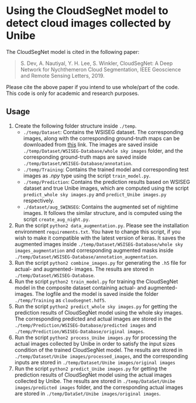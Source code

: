 # Using the CloudSegNet model to detect cloud images collected by Unibe

The CloudSegNet model is cited in the following paper:

> S. Dev, A. Nautiyal, Y. H. Lee, S. Winkler, CloudSegNet: A Deep Network for Nychthemeron Cloud Segmentation, IEEE Geoscience and Remote Sensing Letters, 2019.


Please cite the above paper if you intend to use whole/part of the code. This code is only for academic and research purposes.


## Usage

1. Create the following folder structure inside `./temp`. 
    + `./temp/Dataset`: Contains the WSISEG dataset. The corresponding images, along with the corresponding ground-truth maps can be downloaded from [this](http://***.html) link. The images are saved inside `./temp/Dataset/WSISEG-Database/whole sky images` folder, and the corresponding ground-truth maps are saved inside `./temp/Dataset/WSISEG-Database/annotation`.
    + `./temp/Training`: Contains the trained model and corresponding test images as *.npy* type using the script `train_model.py`.
    + `./temp/Prediction`: Contains the prediction results based on WSISEG dataset and true Unibe images, which are computed using the script `predict_whole sky images.py` and `predict_Unibe images.py` respectively.
    + `./dataset/aug_SWINSEG`: Contains the augmented set of nightime images. It follows the similar structure, and is computed using the script `create_aug_night.py`. 
2. Run the script `python2 data_augmentation.py`. Please see the installation environment `requirements.txt`. You have to change this script, if you wish to make it compatible with the latest version of keras. It saves the augmented images inside `./temp/Dataset/WSISEG-Database/whole sky images_augmentation` and corresponding augmented masks inside `./temp/Dataset/WSISEG-Database/annotation_augmentation`.  
3. Run the script `python2 combine_images.py` for generating the `.h5` file for actual- and augmented- images. The results are stored in `./temp/Dataset/WSISEG-Database`.
4. Run the script `python2 train_model.py` for training the CloudSegNet model in the composite dataset containing actual- and augmented- images. The logfile and the model is saved inside the folder `./temp/Training` as `cloudsegnet.hdf5`.
5. Run the script `python2 predict_whole sky images.py` for getting the prediction results of CloudSegNet model using the whole sky images. The corresponding predicted and actual images are stored in the `./temp/Prediction/WSISEG-Database/predicted images` and `./temp/Prediction/WSISEG-Database/original images`.
6. Run the script `python2 process_Unibe images.py` for processing the actual images collected by Unibe in order to satisfy the input sizes condition of the trained CloudSegNet model. The results are stored in `./temp/Dataset/Unibe images/processed_images`, and the corresponding inputs are stored in `./temp/Dataset/Unibe images/original images`
7. Run the script `python2 predict_Unibe images.py` for getting the prediction results of CloudSegNet model using the actual images collected by Unibe. The results are stored in `./temp/DataSet/Unibe images/predicted images` folder, and the corresponding actual images are stored in `./temp/DataSet/Unibe images/original images`.